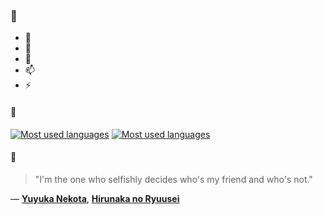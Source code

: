 ### 👋

- 🔭
- 🌱
- 💬
- 📫
- ⚡

#### 🧏

[![Most used languages](https://github-readme-stats-aynah.vercel.app/api/top-langs/?username=aynh&theme=solarized-dark&langs_count=6&layout=compact&hide_title=true)](https://github.com/anuraghazra/github-readme-stats#gh-dark-mode-only)
[![Most used languages](https://github-readme-stats-aynah.vercel.app/api/top-langs/?username=aynh&theme=solarized-light&langs_count=6&layout=compact&hide_title=true)](https://github.com/anuraghazra/github-readme-stats#gh-light-mode-only)

#### 💬

> "I'm the one who selfishly decides who's my friend and who's not."

&mdash; [**Yuyuka Nekota**](https://myanimelist.net/character.php?q=Yuyuka%20Nekota&cat=character), [**Hirunaka no Ryuusei**](https://myanimelist.net/search/all?q=Hirunaka%20no%20Ryuusei&cat=all)
